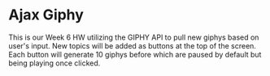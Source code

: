 # Ajax Giphy
This is our Week 6 HW utilizing the GIPHY API to pull new giphys based on user's input. New topics will be added as buttons at the top of the screen. Each button will generate 10 giphys before which are paused by default but being playing once clicked.
